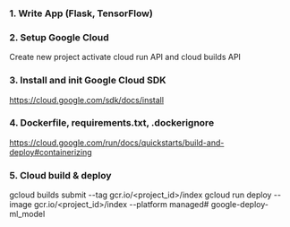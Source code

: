 ### 1. Write App (Flask, TensorFlow)

### 2. Setup Google Cloud
Create new project
activate cloud run API and cloud builds API

### 3. Install and init Google Cloud SDK
https://cloud.google.com/sdk/docs/install

### 4. Dockerfile, requirements.txt, .dockerignore
https://cloud.google.com/run/docs/quickstarts/build-and-deploy#containerizing

### 5. Cloud build & deploy
gcloud builds submit --tag gcr.io/<project_id>/index
gcloud run deploy --image gcr.io/<project_id>/index --platform managed#   g o o g l e - d e p l o y - m l _ m o d e l  
 